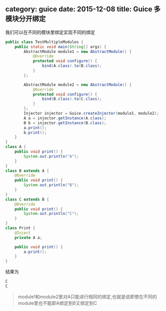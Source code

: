 category: guice
date: 2015-12-08
title: Guice 多模块分开绑定
---
我们可以在不同的模块里绑定实现不同的绑定
```java
public class TestMultipleModules {
	public static void main(String[] args) {
		AbstractModule module1 = new AbstractModule() {
			@Override
			protected void configure() {
				bind(A.class).to(B.class);
			}
		};

		AbstractModule module2 = new AbstractModule() {
			@Override
			protected void configure() {
				bind(B.class).to(C.class);
			}
		};
		Injector injector = Guice.createInjector(module1, module2);
		A a = injector.getInstance(A.class);
		B b = injector.getInstance(B.class);
		a.print();
		b.print();
	}
}
class A {
	public void print() {
		System.out.println("A");
	}
}
class B extends A {
	@Override
	public void print() {
		System.out.println("B");
	}
}
class C extends B {
	@Override
	public void print() {
		System.out.println("C");
	}
}
class Print {
	@Inject
	private A a;

	public void print() {
		a.print();
	}
}
```
结果为
```xml
C
C
```
> module1和module2里对A只能进行相同的绑定,也就是说即使在不同的module里也不能即A绑定到B又绑定到C